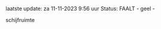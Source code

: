 laatste update: 
za 11-11-2023  9:56   uur 
Status: FAALT - geel - 
<div class="service Y">schijfruimte</div>